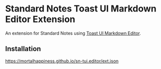 # Standard Notes Toast UI Markdown Editor Extension

An extension for Standard Notes using [Toast UI Markdown Editor](https://github.com/nhn/tui.editor).

## Installation

https://mortalhappiness.github.io/sn-tui.editor/ext.json
